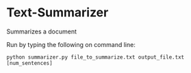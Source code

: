 # Text-Summarizer
Summarizes a document

Run by typing the following on command line:
```
python summarizer.py file_to_summarize.txt output_file.txt [num_sentences]
```
